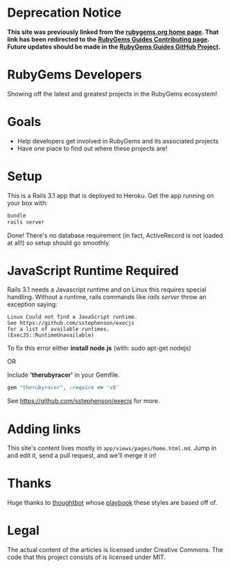 Deprecation Notice
==================

**This site was previously linked from the [rubygems.org home page](https://rubygems.org/). That link has
been redirected to the [RubyGems Guides Contributing page](http://guides.rubygems.org/contributing/). Future
updates should be made in the [RubyGems Guides GitHub Project](https://github.com/rubygems/guides).**

RubyGems Developers
===================

Showing off the latest and greatest projects in the RubyGems ecosystem!

Goals
=====

* Help developers get involved in RubyGems and its associated projects
* Have one place to find out where these projects are!

Setup
=====

This is a Rails 3.1 app that is deployed to Heroku. Get the app running on your box with:

```bash
bundle
rails server
```

Done! There's no database requirement (in fact, ActiveRecord is not loaded at all!) so setup should go smoothly.

JavaScript Runtime Required
===============================

Rails 3.1 needs a Javascript runtime and on Linux this requires special handling.
Without a runtime, rails commands like  *rails server* throw an exception saying:

    Linux Could not find a JavaScript runtime.
    See https://github.com/sstephenson/execjs
    for a list of available runtimes.
    (ExecJS::RuntimeUnavailable)

To fix this error either **install node.js** (with: sudo apt-get nodejs)

OR

Include **'therubyracer'** in your Gemfile.

```ruby
gem "therubyracer", :require => 'v8'
```

See https://github.com/sstephenson/execjs for more.

Adding links
============

This site's content lives mostly in `app/views/pages/home.html.md`. Jump in and edit it, send a pull request, and we'll merge it in!

Thanks
======

Huge thanks to [thoughtbot](http//thoughtbot.com) whose [playbook](http://playbook.thoughtbot.com) these styles are based off of.

Legal
=====

The actual content of the articles is licensed under Creative Commons. The code that this project consists of is licensed under MIT.
